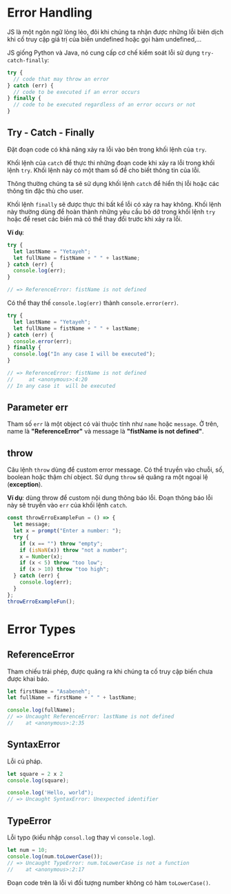 <link rel='stylesheet' href='../main.css'>

# Error Handling

JS là một ngôn ngữ lỏng lẻo, đôi khi chúng ta nhận được những lỗi biên dịch khi cố truy cập giá trị của biến undefined hoặc gọi hàm undefined,...

JS giống Python và Java, nó cung cấp cơ chế kiểm soát lỗi sử dụng `try-catch-finally`:

```js
try {
  // code that may throw an error
} catch (err) {
  // code to be executed if an error occurs
} finally {
  // code to be executed regardless of an error occurs or not
}
```

## Try - Catch - Finally

Đặt đoạn code có khả năng xảy ra lỗi vào bên trong khối lệnh của `try`.

Khối lệnh của `catch` để thực thi những đoạn code khi xảy ra lỗi trong khối lệnh `try`. Khối lệnh này có một tham số để cho biết thông tin của lỗi.

Thông thường chúng ta sẽ sử dụng khối lệnh `catch` để hiển thị lỗi hoặc các thông tin đặc thù cho user.

Khối lệnh `finally` sẽ được thực thi bất kể lỗi có xảy ra hay không. Khối lệnh này thường dùng để hoàn thành những yêu cầu bỏ dở trong khối lệnh `try` hoặc để reset các biến mà có thể thay đổi trước khi xảy ra lỗi.

**Ví dụ**:

```js
try {
  let lastName = "Yetayeh";
  let fullName = fistName + " " + lastName;
} catch (err) {
  console.log(err);
}

// => ReferenceError: fistName is not defined
```

Có thể thay thế `console.log(err)` thành `console.error(err)`.

```js
try {
  let lastName = "Yetayeh";
  let fullName = fistName + " " + lastName;
} catch (err) {
  console.error(err);
} finally {
  console.log("In any case I will be executed");
}

// => ReferenceError: fistName is not defined
//     at <anonymous>:4:20
// In any case it  will be executed
```

## Parameter err

Tham số `err` là một object có vài thuộc tính như `name` hoặc `message`. Ở trên, name là **"ReferenceError"** và message là **"fistName is not defined"**.

## throw

Câu lệnh `throw` dùng để custom error message. Có thể truyền vào chuỗi, số, boolean hoặc thậm chí object. Sử dụng `throw` sẽ quăng ra một ngoại lệ (**exception**).

**Ví dụ**: dùng throw để custom nội dung thông báo lỗi. Đoạn thông báo lỗi này sẽ truyền vào `err` của khối lệnh `catch`.

```js
const throwErroExampleFun = () => {
  let message;
  let x = prompt("Enter a number: ");
  try {
    if (x == "") throw "empty";
    if (isNaN(x)) throw "not a number";
    x = Number(x);
    if (x < 5) throw "too low";
    if (x > 10) throw "too high";
  } catch (err) {
    console.log(err);
  }
};
throwErroExampleFun();
```

# Error Types

## ReferenceError

Tham chiếu trái phép, được quăng ra khi chúng ta cố truy cập biến chưa được khai báo.

```js
let firstName = "Asabeneh";
let fullName = firstName + " " + lastName;

console.log(fullName);
// => Uncaught ReferenceError: lastName is not defined
//    at <anonymous>:2:35
```

## SyntaxError

Lỗi cú pháp.

```js
let square = 2 x 2
console.log(square);

console.log('Hello, world");
// => Uncaught SyntaxError: Unexpected identifier
```

## TypeError

Lỗi typo (kiểu nhập `consol.lo`g thay vì `console.log`).

```js
let num = 10;
console.log(num.toLowerCase());
// => Uncaught TypeError: num.toLowerCase is not a function
//    at <anonymous>:2:17
```

Đoạn code trên là lỗi vì đối tượng number không có hàm `toLowerCase()`.
